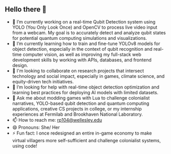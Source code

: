 ## Hello there 👋

<!--
**RuthPer/RuthPer** is a ✨ _special_ ✨ repository because its `README.md` (this file) appears on your GitHub profile.

Here are some ideas to get you started:

- 🔭 I’m currently working on ...
- 🌱 I’m currently learning ...
- 👯 I’m looking to collaborate on ...
- 🤔 I’m looking for help with ...
- 💬 Ask me about ...
- 📫 How to reach me: ...
- 😄 Pronouns: ...
- ⚡ Fun fact: ...
-->
- 🔭 I’m currently working on a real-time Qubit Detection system using YOLO (You Only Look Once) and OpenCV to process live video input from a webcam. My goal is to accurately detect and analyze qubit states for potential quantum computing simulations and visualizations.
- 🌱 I’m currently learning how to train and fine-tune YOLOv8 models for object detection, especially in the context of qubit recognition and real-time computer vision, as well as improving my full-stack web development skills by working with APIs, databases, and frontend design.
- 👯 I'm looking to collaborate on research projects that intersect technology and social impact, especially in games, climate science, and equity-driven tech initiatives.
- 🤔 I’m looking for help with real-time object detection optimization and learning best practices for deploying AI models with limited datasets.
- 💬 Ask me about modding games with Lua to challenge colonialist narratives, YOLO-based qubit detection and quantum computing applications, creative CS projects in college, or my internship experiences at Fermilab and Brookhaven National Laboratory.
- 📫 How to reach me: rp104@wellesley.edu
- 😄 Pronouns: She/ Her
- ⚡ Fun fact: I once redesigned an entire in-game economy to make virtual villagers more self-sufficient and challenge colonialist systems, using code!
